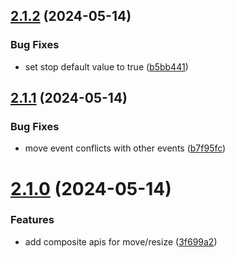 ## [2.1.2](https://github.com/yujinpan/v-window/compare/v2.1.1...v2.1.2) (2024-05-14)

### Bug Fixes

- set stop default value to true ([b5bb441](https://github.com/yujinpan/v-window/commit/b5bb4413681e8dd197af818616f2027ea1594657))

## [2.1.1](https://github.com/yujinpan/v-window/compare/v2.1.0...v2.1.1) (2024-05-14)

### Bug Fixes

- move event conflicts with other events ([b7f95fc](https://github.com/yujinpan/v-window/commit/b7f95fce3ab0a7beadb11dc7f76243f1002123a8))

# [2.1.0](https://github.com/yujinpan/v-window/compare/v2.0.5...v2.1.0) (2024-05-14)

### Features

- add composite apis for move/resize ([3f699a2](https://github.com/yujinpan/v-window/commit/3f699a25fb49f3ee2614bb527372efac0ee4bac1))

